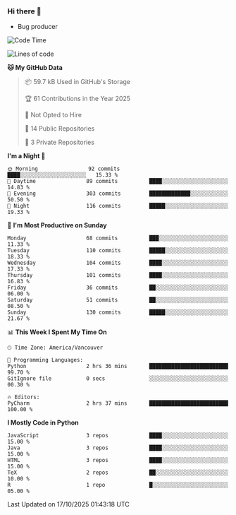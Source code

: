 ### Hi there 👋
* Bug producer


<!--START_SECTION:waka-->
![Code Time](http://img.shields.io/badge/Code%20Time-1%2C339%20hrs%2037%20mins-blue)

![Lines of code](https://img.shields.io/badge/From%20Hello%20World%20I%27ve%20Written-251.4%20thousand%20lines%20of%20code-blue)

**🐱 My GitHub Data** 

> 📦 59.7 kB Used in GitHub's Storage 
 > 
> 🏆 61 Contributions in the Year 2025
 > 
> 🚫 Not Opted to Hire
 > 
> 📜 14 Public Repositories 
 > 
> 🔑 3 Private Repositories 
 > 
**I'm a Night 🦉** 

```text
🌞 Morning                92 commits          ████░░░░░░░░░░░░░░░░░░░░░   15.33 % 
🌆 Daytime                89 commits          ████░░░░░░░░░░░░░░░░░░░░░   14.83 % 
🌃 Evening                303 commits         █████████████░░░░░░░░░░░░   50.50 % 
🌙 Night                  116 commits         █████░░░░░░░░░░░░░░░░░░░░   19.33 % 
```
📅 **I'm Most Productive on Sunday** 

```text
Monday                   68 commits          ███░░░░░░░░░░░░░░░░░░░░░░   11.33 % 
Tuesday                  110 commits         █████░░░░░░░░░░░░░░░░░░░░   18.33 % 
Wednesday                104 commits         ████░░░░░░░░░░░░░░░░░░░░░   17.33 % 
Thursday                 101 commits         ████░░░░░░░░░░░░░░░░░░░░░   16.83 % 
Friday                   36 commits          ██░░░░░░░░░░░░░░░░░░░░░░░   06.00 % 
Saturday                 51 commits          ██░░░░░░░░░░░░░░░░░░░░░░░   08.50 % 
Sunday                   130 commits         █████░░░░░░░░░░░░░░░░░░░░   21.67 % 
```


📊 **This Week I Spent My Time On** 

```text
🕑︎ Time Zone: America/Vancouver

💬 Programming Languages: 
Python                   2 hrs 36 mins       █████████████████████████   99.70 % 
GitIgnore file           0 secs              ░░░░░░░░░░░░░░░░░░░░░░░░░   00.30 % 

🔥 Editors: 
PyCharm                  2 hrs 37 mins       █████████████████████████   100.00 % 
```

**I Mostly Code in Python** 

```text
JavaScript               3 repos             ████░░░░░░░░░░░░░░░░░░░░░   15.00 % 
Java                     3 repos             ████░░░░░░░░░░░░░░░░░░░░░   15.00 % 
HTML                     3 repos             ████░░░░░░░░░░░░░░░░░░░░░   15.00 % 
TeX                      2 repos             ██░░░░░░░░░░░░░░░░░░░░░░░   10.00 % 
R                        1 repo              █░░░░░░░░░░░░░░░░░░░░░░░░   05.00 % 
```




 Last Updated on 17/10/2025 01:43:18 UTC
<!--END_SECTION:waka-->
